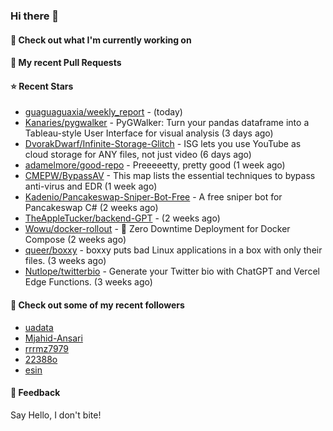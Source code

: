 ### Hi there 👋

#### 👷 Check out what I'm currently working on

#### 🔨 My recent Pull Requests


#### ⭐ Recent Stars

- [guaguaguaxia/weekly_report](https://github.com/guaguaguaxia/weekly_report) -  (today)
- [Kanaries/pygwalker](https://github.com/Kanaries/pygwalker) - PyGWalker: Turn your pandas dataframe into a Tableau-style User Interface for visual analysis (3 days ago)
- [DvorakDwarf/Infinite-Storage-Glitch](https://github.com/DvorakDwarf/Infinite-Storage-Glitch) - ISG lets you use YouTube as cloud storage for ANY files, not just video (6 days ago)
- [adamelmore/good-repo](https://github.com/adamelmore/good-repo) - Preeeeetty, pretty good (1 week ago)
- [CMEPW/BypassAV](https://github.com/CMEPW/BypassAV) - This map lists the essential techniques to bypass anti-virus and EDR (1 week ago)
- [Kadenio/Pancakeswap-Sniper-Bot-Free](https://github.com/Kadenio/Pancakeswap-Sniper-Bot-Free) - A free sniper bot for Pancakeswap C# (2 weeks ago)
- [TheAppleTucker/backend-GPT](https://github.com/TheAppleTucker/backend-GPT) -  (2 weeks ago)
- [Wowu/docker-rollout](https://github.com/Wowu/docker-rollout) - 🚀 Zero Downtime Deployment for Docker Compose (2 weeks ago)
- [queer/boxxy](https://github.com/queer/boxxy) - boxxy puts bad Linux applications in a box with only their files. (3 weeks ago)
- [Nutlope/twitterbio](https://github.com/Nutlope/twitterbio) - Generate your Twitter bio with ChatGPT and Vercel Edge Functions. (3 weeks ago)

#### 👯 Check out some of my recent followers

- [uadata](https://github.com/uadata)
- [Mjahid-Ansari](https://github.com/Mjahid-Ansari)
- [rrrmz7979](https://github.com/rrrmz7979)
- [22388o](https://github.com/22388o)
- [esin](https://github.com/esin)

#### 💬 Feedback

Say Hello, I don't bite!